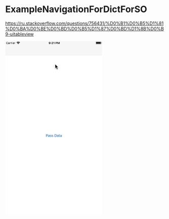# ExampleNavigationForDictForSO

https://ru.stackoverflow.com/questions/756431/%D0%B1%D0%B5%D1%81%D0%BA%D0%BE%D0%BD%D0%B5%D1%87%D0%BD%D1%8B%D0%B9-uitableview

![IMG](https://github.com/VAndrJ/ExampleNavigationForDictForSO/blob/master/Demo.gif)
